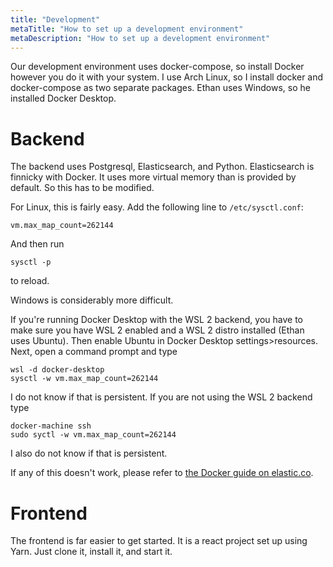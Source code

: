 ```yaml
---
title: "Development"
metaTitle: "How to set up a development environment"
metaDescription: "How to set up a development environment"
---
```


Our development environment uses docker-compose, so install Docker however you
do it with your system. I use Arch Linux, so I install docker and docker-compose
as two separate packages. Ethan uses Windows, so he installed Docker Desktop.

# Backend

The backend uses Postgresql, Elasticsearch, and Python. Elasticsearch is
finnicky with Docker. It uses more virtual memory than is provided by default.
So this has to be modified.

For Linux, this is fairly easy. Add the following line to `/etc/sysctl.conf`:

```
vm.max_map_count=262144
```

And then run

```
sysctl -p
```

to reload.

Windows is considerably more difficult.

If you're running Docker Desktop with the WSL 2 backend, you have to make sure
you have WSL 2 enabled and a WSL 2 distro installed (Ethan uses Ubuntu). Then
enable Ubuntu in Docker Desktop settings>resources. Next, open a command prompt
and type

```
wsl -d docker-desktop
sysctl -w vm.max_map_count=262144
```

I do not know if that is persistent. If you are not using the WSL 2 backend type

```
docker-machine ssh
sudo syctl -w vm.max_map_count=262144
```

I also do not know if that is persistent.

If any of this doesn't work, please refer to [the Docker guide on
elastic.co][0].

# Frontend

The frontend is far easier to get started. It is a react project set up using
Yarn. Just clone it, install it, and start it.


[0]: https://www.elastic.co/guide/en/elasticsearch/reference/current/docker.html

